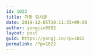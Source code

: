 ```yaml
---
id: 1022
title: 자동 임시글
date: 2019-12-05T20:11:55+09:00
author: yongjin0802
layout: post
guid: https://yongj.in/?p=1022
permalink: /?p=1022
---
```

